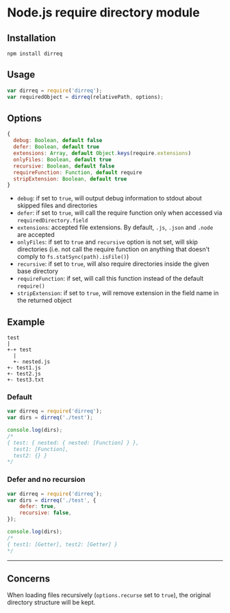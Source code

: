 Node.js require directory module
================================

Installation
------------

```
npm install dirreq
```

Usage
-----

```javascript
var dirreq = require('dirreq');
var requiredObject = dirreq(relativePath, options);
```

Options
-------

```javascript
{
  debug: Boolean, default false
  defer: Boolean, default true
  extensions: Array, default Object.keys(require.extensions)
  onlyFiles: Boolean, default true
  recursive: Boolean, default false
  requireFunction: Function, default require
  stripExtension: Boolean, default true
}
```

* `debug`: if set to `true`, will output debug information to stdout about skipped files and directories
* `defer`: if set to `true`, will call the require function only when accessed via `requiredDirectory.field`
* `extensions`: accepted file extensions. By default, `.js`, `.json` and `.node` are accepted
* `onlyFiles`: if set to `true` and `recursive` option is not set, will skip directories (i.e. not call the require function on anything that doesn't comply to `fs.statSync(path).isFile()`)
* `recursive`: if set to `true`, will also require directories inside the given base directory
* `requireFunction`: if set, will call this function instead of the default `require()`
* `stripExtension`: if set to `true`, will remove extension in the field name in the returned object


Example
-------

```
test
|
+-+ test
  |
  +- nested.js
+- test1.js
+- test2.js
+- test3.txt
```

### Default
```javascript
var dirreq = require('dirreq');
var dirs = dirreq('./test');

console.log(dirs);
/*
{ test: { nested: { nested: [Function] } },
  test1: [Function],
  test2: {} }
*/
```

### Defer and no recursion
```javascript
var dirreq = require('dirreq');
var dirs = dirreq('./test', {
    defer: true,
    recursive: false,
});

console.log(dirs);
/*
{ test1: [Getter], test2: [Getter] }
*/
```

- - - -

Concerns
--------

When loading files recursively (`options.recurse` set to `true`), the original directory structure will be kept.
